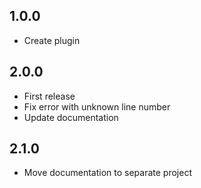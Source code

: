 ## 1.0.0
* Create plugin

## 2.0.0
* First release
* Fix error with unknown line number
* Update documentation

## 2.1.0
* Move documentation to separate project
